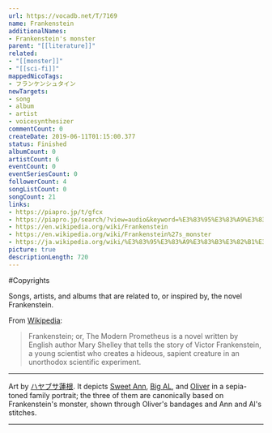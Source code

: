 ```yaml
---
url: https://vocadb.net/T/7169
name: Frankenstein
additionalNames: 
- Frankenstein's monster
parent: "[[literature]]"
related:
- "[[monster]]"
- "[[sci-fi]]"
mappedNicoTags:
- フランケンシュタイン
newTargets:
- song
- album
- artist
- voicesynthesizer
commentCount: 0
createDate: 2019-06-11T01:15:00.377
status: Finished
albumCount: 0
artistCount: 6
eventCount: 0
eventSeriesCount: 0
followerCount: 4
songListCount: 0
songCount: 21
links: 
- https://piapro.jp/t/gfcx
- https://piapro.jp/search/?view=audio&keyword=%E3%83%95%E3%83%A9%E3%83%B3%E3%82%B1%E3%83%B3%E3%82%B7%E3%83%A5%E3%82%BF%E3%82%A4%E3%83%B3&order=cv&keywordType=and
- https://en.wikipedia.org/wiki/Frankenstein
- https://en.wikipedia.org/wiki/Frankenstein%27s_monster
- https://ja.wikipedia.org/wiki/%E3%83%95%E3%83%A9%E3%83%B3%E3%82%B1%E3%83%B3%E3%82%B7%E3%83%A5%E3%82%BF%E3%82%A4%E3%83%B3
picture: true
descriptionLength: 720
---
```


#Copyrights

Songs, artists, and albums that are related to, or inspired by, the novel Frankenstein.

From [Wikipedia](https://en.wikipedia.org/wiki/Frankenstein):
>Frankenstein; or, The Modern Prometheus is a novel written by English author Mary Shelley that tells the story of Victor Frankenstein, a young scientist who creates a hideous, sapient creature in an unorthodox scientific experiment.

---
Art by [ハヤブサ蓮根](https://piapro.jp/t/gfcx). It depicts [Sweet Ann](https://vocadb.net/Ar/279), [Big AL](https://vocadb.net/Ar/277), and [Oliver](https://vocadb.net/Ar/383) in a sepia-toned family portrait; the three of them are canonically based on Frankenstein's monster, shown through Oliver's bandages and Ann and Al's stitches.

---

